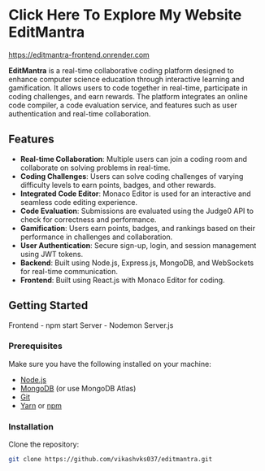 # Click Here To Explore My Website EditMantra
https://editmantra-frontend.onrender.com

**EditMantra** is a real-time collaborative coding platform designed to enhance computer science education through interactive learning and gamification. It allows users to code together in real-time, participate in coding challenges, and earn rewards. The platform integrates an online code compiler, a code evaluation service, and features such as user authentication and real-time collaboration.

## Features

- **Real-time Collaboration**: Multiple users can join a coding room and collaborate on solving problems in real-time.
- **Coding Challenges**: Users can solve coding challenges of varying difficulty levels to earn points, badges, and other rewards.
- **Integrated Code Editor**: Monaco Editor is used for an interactive and seamless code editing experience.
- **Code Evaluation**: Submissions are evaluated using the Judge0 API to check for correctness and performance.
- **Gamification**: Users earn points, badges, and rankings based on their performance in challenges and collaboration.
- **User Authentication**: Secure sign-up, login, and session management using JWT tokens.
- **Backend**: Built using Node.js, Express.js, MongoDB, and WebSockets for real-time communication.
- **Frontend**: Built using React.js with Monaco Editor for coding.

## Getting Started

Frontend - npm start
Server - Nodemon Server.js

### Prerequisites

Make sure you have the following installed on your machine:
- [Node.js](https://nodejs.org/)
- [MongoDB](https://www.mongodb.com/) (or use MongoDB Atlas)
- [Git](https://git-scm.com/)
- [Yarn](https://classic.yarnpkg.com/) or [npm](https://www.npmjs.com/)

### Installation

Clone the repository:

```bash
git clone https://github.com/vikashvks037/editmantra.git
